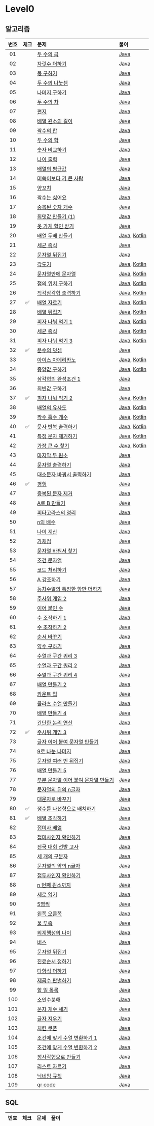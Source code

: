 
# Level0

## 알고리즘

| 번호 | 체크 | 문제 | 풀이 |
| :-: | :-: | :-- | :-- |
| 01 |                    | [두 수의 곱](https://school.programmers.co.kr/learn/courses/30/lessons/120804s/120804) | [Java](./solution/_01_두_수의_곱/Solution.java) |
| 02 |                    | [자릿수 더하기](https://school.programmers.co.kr/learn/courses/30/lessons/120906) | [Java](./solution/_02_자릿수_더하기/Solution.java) |
| 03 |                    | [몫 구하기](https://school.programmers.co.kr/learn/courses/30/lessons/120805) | [Java](./solution/_03_몫_구하기/Solution.java) |
| 04 |                    | [두 수의 나눗셈](https://school.programmers.co.kr/learn/courses/30/lessons/120806) | [Java](./solution/_04_두_수의_나눗셈/Solution.java) |
| 05 |                    | [나머지 구하기](https://school.programmers.co.kr/learn/courses/30/lessons/120810) | [Java](./solution/_05_나머지_구하기/Solution.java) |
| 06 |                    | [두 수의 차](https://school.programmers.co.kr/learn/courses/30/lessons/120803) | [Java](./solution/_06_두_수의_차/Solution.java) |
| 07 |                    | [편지](https://school.programmers.co.kr/learn/courses/30/lessons/120898) | [Java](./solution/_07_편지/Solution.java) |
| 08 |                    | [배열 원소의 길이](https://school.programmers.co.kr/learn/courses/30/lessons/120854) | [Java](./solution/_08_배열_원소의_길이/Solution.java) |
| 09 |                    | [짝수의 합](https://school.programmers.co.kr/learn/courses/30/lessons/120831) | [Java](./solution/_09_짝수의_합/Solution.java) |
| 10 |                    | [두 수의 합](https://school.programmers.co.kr/learn/courses/30/lessons/120802) | [Java](./solution/_10_두_수의_합/Solution.java) |
| 11 |                    | [숫자 비교하기](https://school.programmers.co.kr/learn/courses/30/lessons/120807) | [Java](./solution/_11_숫자_비교하기/Solution.java) |
| 12 |                    | [나이 출력](https://school.programmers.co.kr/learn/courses/30/lessons/120820) | [Java](./solution/_12_나이_출력/Solution.java) |
| 13 |                    | [배열의 평균값](https://school.programmers.co.kr/learn/courses/30/lessons/120817) | [Java](./solution/_13_배열의_평균값/Solution.java) |
| 14 |                    | [머쓱이보다 키 큰 사람](https://school.programmers.co.kr/learn/courses/30/lessons/120585) | [Java](./solution/_14_머쓱이보다_키_큰_사람/Solution.java) |
| 15 |                    | [양꼬치](https://school.programmers.co.kr/learn/courses/30/lessons/120830) | [Java](./solution/_15_양꼬치/Solution.java) |
| 16 |                    | [짝수는 싫어요](https://school.programmers.co.kr/learn/courses/30/lessons/120813) | [Java](./solution/_16_짝수는_싫어요/Solution.java) |
| 17 |                    | [중복된 숫자 개수](https://school.programmers.co.kr/learn/courses/30/lessons/120583) | [Java](./solution/_17_중복된_숫자_개수/Solution.java) |
| 18 |                    | [최댓값 만들기 (1)](https://school.programmers.co.kr/learn/courses/30/lessons/120847) | [Java](./solution/_18_최댓값_만들기_1/Solution.java) |
| 19 |                    | [옷 가게 할인 받기](https://school.programmers.co.kr/learn/courses/30/lessons/120818) | [Java](./solution/_19_옷_가게_할인_받기/Solution.java) |
| 20 |                    | [배열 두배 만들기](https://school.programmers.co.kr/learn/courses/30/lessons/120809) | [Java](./solution/_20_배열_두배_만들기/Solution.java), [Kotlin](./solution/_20_배열_두배_만들기/Solution.kt)|
| 21 |                    | [세균 증식](https://school.programmers.co.kr/learn/courses/30/lessons/120910) | [Java](./solution/_21_세균_증식/Solution.java) |
| 22 |                    | [문자열 뒤집기](https://school.programmers.co.kr/learn/courses/30/lessons/120822) | [Java](./solution/_22_문자열_뒤집기/Solution.java) |
| 23 |                    | [각도기](https://school.programmers.co.kr/learn/courses/30/lessons/120829) | [Java](./solution/_23_각도기/Solution.java), [Kotlin](./solution/_23_각도기/Solution.kt) |
| 24 |                    | [문자열안에 문자열](https://school.programmers.co.kr/learn/courses/30/lessons/120908) | [Java](./solution/_25_문자열안에_문자열/Solution.java), [Kotlin](./solution/_25_문자열안에_문자열/Solution.kt) |
| 25 |                    | [점의 위치 구하기](https://school.programmers.co.kr/learn/courses/30/lessons/120841) | [Java](./solution/_26_점의_위치_구하기/Solution.java), [Kotlin](./solution/_26_점의_위치_구하기/Solution.kt) |
| 26 |                    | [직각삼각형 출력하기](https://school.programmers.co.kr/learn/courses/30/lessons/120823) | [Java](./solution/_26_직각삼각형_출력하기/Solution.java), [Kotlin](./solution/_26_직각삼각형_출력하기/Solution.kt) |
| 27 | :white_check_mark: | [배열 자르기](https://school.programmers.co.kr/learn/courses/30/lessons/120833) | [Java](./solution/_27_배열_자르기/Solution.java), [Kotlin](./solution/_27_배열_자르기/Solution.kt) |
| 28 |                    | [배열 뒤집기](https://school.programmers.co.kr/learn/courses/30/lessons/120821) | [Java](./solution/_28_배열_뒤집기/Solution.java), [Kotlin](./solution/_28_배열_뒤집기/Solution.kt) |
| 29 |                    | [피자 나눠 먹기 1](https://school.programmers.co.kr/learn/courses/30/lessons/120814) | [Java](./solution/_29_피자_나눠_먹기/Solution.java), [Kotlin](./solution/_29_피자_나눠_먹기/Solution.kt) |
| 30 |                    | [세균 증식](https://school.programmers.co.kr/learn/courses/30/lessons/120910) | [Java](./solution/_30_세균_증식/Solution.java), [Kotlin](./solution/_30_세균_증식/Solution.kt) |
| 31 |                    | [피자 나눠 먹기 3](https://school.programmers.co.kr/learn/courses/30/lessons/120816) | [Java](./solution/_31_피자_나눠_먹기_3/Solution.java), [Kotlin](./solution/_31_피자_나눠_먹기_3/Solution.kt) |
| 32 | :white_check_mark: | [분수의 덧셈](https://school.programmers.co.kr/learn/courses/30/lessons/120808?language=java) | [Java](./solution/_32_분수의_덧셈/Solution.java) |
| 33 |                    | [아이스 아메리카노](https://school.programmers.co.kr/learn/courses/30/lessons/120819) | [Java](./solution/_33_아이스_아메리카노/Solution.java), [Kotlin](./solution/_33_아이스_아메리카노/Solution.kt) |
| 34 |                    | [중앙값 구하기](https://school.programmers.co.kr/learn/courses/30/lessons/120811) | [Java](./solution/_34_중앙값_구하기/Solution.java), [Kotlin](./solution/_34_중앙값_구하기/Solution.kt) |
| 35 |                    | [삼각형의 완성조건 1](https://school.programmers.co.kr/learn/courses/30/lessons/120889) | [Java](./solution/_35_삼각형의_완성조건_1/Solution.java) |
| 36 |                    | [최빈값 구하기](https://school.programmers.co.kr/learn/courses/30/lessons/120812) | [Java](./solution/_36_최빈값_구하기/Solution.java) |
| 37 | :white_check_mark: | [피자 나눠 먹기 2](https://school.programmers.co.kr/learn/courses/30/lessons/120815) | [Java](./solution/_37_피자_나눠_먹기_2/Solution.java), [Kotlin](./solution/_37_피자_나눠_먹기_2/Solution.kt) |
| 38 |                    | [배열의 유사도](https://school.programmers.co.kr/learn/courses/30/lessons/120903) | [Java](./solution/_38_배열의_유사도/Solution.java), [Kotlin](./solution/_38_배열의_유사도/Solution.kt) |
| 39 |                    | [짝수 홀수 개수](https://school.programmers.co.kr/learn/courses/30/lessons/120824) | [Java](./solution/_39_짝수_홀수_개수/Solution.java), [Kotlin](./solution/_39_짝수_홀수_개수/Solution.kt) |
| 40 | :white_check_mark: | [문자 반복 출력하기](https://school.programmers.co.kr/learn/courses/30/lessons/120825) | [Java](./solution/_40_문자_반복_출력하기/Solution.java), [Kotlin](./solution/_40_문자_반복_출력하기/Solution.kt) |
| 41 |                    | [특정 문자 제거하기](https://school.programmers.co.kr/learn/courses/30/lessons/120826) | [Java](./solution/_41_특정_문자_제거하기/Solution.java), [Kotlin](./solution/_41_특정_문자_제거하기/Solution.kt) |
| 42 |                    | [가장 큰 수 찾기](https://school.programmers.co.kr/learn/courses/30/lessons/120899) | [Java](./solution/_42_가장_큰_수_찾기/Solution.java), [Kotlin](./solution/_42_가장_큰_수_찾기/Solution.kt) |
| 43 |                    | [마지막 두 원소](https://school.programmers.co.kr/learn/courses/30/lessons/181927) | [Java](./solution/_43_마지막_두_원소/Solution.java) |
| 44 |                    | [문자열 출력하기](https://school.programmers.co.kr/learn/courses/30/lessons/181952) | [Java](./solution/_44_문자열_출력하기/Solution.java) |
| 45 |                    | [대소문자 바꿔서 출력하기](https://school.programmers.co.kr/learn/courses/30/lessons/181949) | [Java](./solution/_45_대소문자_바꿔서_출력하기/Solution.java) |
| 46 | :white_check_mark: | [평행](https://school.programmers.co.kr/learn/courses/30/lessons/120875) | [Java](./solution/_46_평행/Solution.java) |
| 47 |                    | [중복된 문자 제거](https://school.programmers.co.kr/learn/courses/30/lessons/120888) | [Java](./solution/_47_중복된_문자_제거/Solution.java) |
| 48 |                    | [A로 B 만들기](https://school.programmers.co.kr/learn/courses/30/lessons/120886) | [Java](./solution/_48_A로_B_만들기/Solution.java) |
| 49 |                    | [피타고라스의 정리](https://school.programmers.co.kr/learn/courses/30/lessons/250132) | [Java](./solution/_49_피타고라스의_정리/Solution.java) |
| 50 |                    | [n의 배수](https://school.programmers.co.kr/learn/courses/30/lessons/181937) | [Java](./solution/_50_n의_배수/Solution.java) |
| 51 |                    | [나이 계산](https://school.programmers.co.kr/learn/courses/30/lessons/250131) | [Java](./solution/_51_나이_계산/Solution.java) |
| 52 |                    | [가채점](https://school.programmers.co.kr/learn/courses/30/lessons/250128) | [Java](./solution/_52_가채점/Solution.java) |
| 53 |                    | [문자열 바꿔서 찾기](https://school.programmers.co.kr/learn/courses/30/lessons/181864?language=java) | [Java](./solution/_53_문자열_바꿔서_찾기/Solution.java) |
| 54 |                    | [조건 문자열](https://school.programmers.co.kr/learn/courses/30/lessons/181934) | [Java](./solution/_54_조건_문자열/Solution.java) |
| 55 |                    | [코드 처리하기](https://school.programmers.co.kr/learn/courses/30/lessons/181932) | [Java](./solution/_55_코드_처리하기/Solution.java) |
| 56 |                    | [A 강조하기](https://school.programmers.co.kr/learn/courses/30/lessons/181874) | [Java](./solution/_56_A_강조하기/Solution.java) |
| 57 |                    | [등차수열의 특정한 항만 더하기](https://school.programmers.co.kr/learn/courses/30/lessons/181931) | [Java](./solution/_57_등차수열의_특정한_항만_더하기/Solution.java) |
| 58 |                    | [주사위 게임 2](https://school.programmers.co.kr/learn/courses/30/lessons/181930) | [Java](./solution/_58_주사위_게임_2/Solution.java) |
| 59 |                    | [이어 붙인 수](https://school.programmers.co.kr/learn/courses/30/lessons/181928) | [Java](./solution/_59_이어_붙인_수/Solution.java) |
| 60 |                    | [수 조작하기 1](https://school.programmers.co.kr/learn/courses/30/lessons/181926) | [Java](./solution/_60_수_조작하기_1/Solution.java) |
| 61 |                    | [수 조작하기 2](https://school.programmers.co.kr/learn/courses/30/lessons/181925) | [Java](./solution/_61_수_조작하기_2/Solution.java) |
| 62 |                    | [순서 바꾸기](https://school.programmers.co.kr/learn/courses/30/lessons/181891) | [Java](./solution/_62_순서_바꾸기/Solution.java) |
| 63 |                    | [약수 구하기](https://school.programmers.co.kr/learn/courses/30/lessons/120897) | [Java](./solution/_63_약수_구하기/Solution.java) |
| 64 |                    | [수열과 구간 쿼리 3](https://school.programmers.co.kr/learn/courses/30/lessons/181924) | [Java](./solution/_64_수열과_구간_쿼리_3/Solution.java) |
| 65 |                    | [수열과 구간 쿼리 2](https://school.programmers.co.kr/learn/courses/30/lessons/181923) | [Java](./solution/_65_수열과_구간_쿼리_2/Solution.java) |
| 66 |                    | [수열과 구간 쿼리 4](https://school.programmers.co.kr/learn/courses/30/lessons/181922) | [Java](./solution/_66_수열과_구간_쿼리_4/Solution.java) |
| 67 |                    | [배열 만들기 2](https://school.programmers.co.kr/learn/courses/30/lessons/181921) | [Java](./solution/_67_배열_만들기_2/Solution.java) |
| 68 |                    | [카운트 업](https://school.programmers.co.kr/learn/courses/30/lessons/181920) | [Java](./solution/_68_카운트_업/Solution.java) |
| 69 |                    | [콜라츠 수열 만들기](https://school.programmers.co.kr/learn/courses/30/lessons/181919) | [Java](./solution/_69_콜라츠_수열_만들기/Solution.java) |
| 70 |                    | [배열 만들기 4](https://school.programmers.co.kr/learn/courses/30/lessons/181918) | [Java](./solution/_70_배열_만들기_4/Solution.java) |
| 71 |                    | [간단한 논리 연산](https://school.programmers.co.kr/learn/courses/30/lessons/181917) | [Java](./solution/_71_간단한_논리_연산/Solution.java) |
| 72 | :white_check_mark: | [주사위 게임 3](https://school.programmers.co.kr/learn/courses/30/lessons/181916) | [Java](./solution/_72_주사위_게임_3/Solution.java) |
| 73 |                    | [글자 이어 붙여 문자열 만들기](https://school.programmers.co.kr/learn/courses/30/lessons/181915) | [Java](./solution/_73_글자_이어_붙여_문자열_만들기/Solution.java) |
| 74 |                    | [9로 나눈 나머지](https://school.programmers.co.kr/learn/courses/30/lessons/181914) | [Java](./solution/_74_9로_나눈_나머지/Solution.java) |
| 75 |                    | [문자열 여러 번 뒤집기](https://school.programmers.co.kr/learn/courses/30/lessons/181913) | [Java](./solution/_75_문자열_여러_번_뒤집기/Solution.java) |
| 76 |                    | [배열 만들기 5](https://school.programmers.co.kr/learn/courses/30/lessons/181912) | [Java](./solution/_76_배열_만들기_5/Solution.java) |
| 77 |                    | [부분 문자열 이어 붙여 문자열 만들기](https://school.programmers.co.kr/learn/courses/30/lessons/181911) | [Java](./solution/_77_부분_문자열_이어_붙여_문자열_만들기/Solution.java) |
| 78 |                    | [문자열의 뒤의 n글자](https://school.programmers.co.kr/learn/courses/30/lessons/181910) | [Java](./solution/_78_문자열의_뒤의_n글자/Solution.java) |
| 79 |                    | [대문자로 바꾸기](https://school.programmers.co.kr/learn/courses/30/lessons/181877) | [Java](./solution/_79_대문자로_바꾸기/Solution.java) |
| 80 | :white_check_mark: | [정수를 나선형으로 배치하기](https://school.programmers.co.kr/learn/courses/30/lessons/181832) | [Java](./solution/_80_정수를_나선형으로_배치하기/Solution.java) |
| 81 | :white_check_mark: | [배열 조각하기](https://school.programmers.co.kr/learn/courses/30/lessons/181893) | [Java](./solution/_81_배열_조각하기/Solution.java) |
| 82 |                    | [접미사 배열](https://school.programmers.co.kr/learn/courses/30/lessons/181909) | [Java](./solution/_82_접미사_배열/Solution.java) |
| 83 |                    | [접미사인지 확인하기](https://school.programmers.co.kr/learn/courses/30/lessons/181908) | [Java](./solution/_83_접미사인지_확인하기/Solution.java) |
| 84 |                    | [전국 대회 선발 고사](https://school.programmers.co.kr/learn/courses/30/lessons/181851) | [Java](./solution/_84_전국_대회_선발_고사/Solution.java) |
| 85 |                    | [세 개의 구분자](https://school.programmers.co.kr/learn/courses/30/lessons/181862) | [Java](./solution/_85_세_개의_구분자/Solution.java) |
| 86 |                    | [문자열의 앞의 n글자](https://school.programmers.co.kr/learn/courses/30/lessons/181907) | [Java](./solution/_86_문자열의_앞의_n글자/Solution.java) |
| 87 |                    | [접두사인지 확인하기](https://school.programmers.co.kr/learn/courses/30/lessons/181906) | [Java](./solution/_87_접두사인지_확인하기/Solution.java) |
| 88 |                    | [n 번째 원소까지](https://school.programmers.co.kr/learn/courses/30/lessons/181889) | [Java](./solution/_88_n_번째_원소까지/Solution.java) |
| 89 |                    | [세로 읽기](https://school.programmers.co.kr/learn/courses/30/lessons/181904) | [Java](./solution/_89_세로_읽기/Solution.java) |
| 90 |                    | [5명씩](https://school.programmers.co.kr/learn/courses/30/lessons/181886) | [Java](./solution/_90_5명씩/Solution.java) |
| 91 |                    | [왼쪽 오른쪽](https://school.programmers.co.kr/learn/courses/30/lessons/181890) | [Java](./solution/_91_왼쪽_오른쪽/Solution.java) |
| 92 |                    | [물 부족](https://school.programmers.co.kr/learn/courses/30/lessons/340202) | [Java](./solution/_92_물_부족/Solution.java) |
| 93 |                    | [외계행성의 나이](https://school.programmers.co.kr/learn/courses/30/lessons/120834) | [Java](./solution/_93_외계행성의_나이/Solution.java) |
| 94 |                    | [버스](https://school.programmers.co.kr/learn/courses/30/lessons/340201) | [Java](./solution/_94_버스/Solution.java) |
| 95 |                    | [문자열 뒤집기](https://school.programmers.co.kr/learn/courses/30/lessons/181905) | [Java](./solution/_95_문자열_뒤집기/Solution.java) |
| 96 |                    | [진료순서 정하기](https://school.programmers.co.kr/learn/courses/30/lessons/120835) | [Java](./solution/_96_진료순서_정하기/Solution.java) |
| 97 |                    | [다항식 더하기](https://school.programmers.co.kr/learn/courses/30/lessons/120863) | [Java](./solution/_97_다항식_더하기/Solution.java) |
| 98 |                    | [제곱수 판별하기](https://school.programmers.co.kr/learn/courses/30/lessons/120909) | [Java](./solution/_98_제곱수_판별하기/Solution.java) |
| 99 |                    | [할 일 목록](https://school.programmers.co.kr/learn/courses/30/lessons/181885) | [Java](./solution/_99_할_일_목록/Solution.java) |
| 100 |                    | [소인수분해](https://school.programmers.co.kr/learn/courses/30/lessons/120852) | [Java](./solution/_100_소인수분해/Solution.java) |
| 101 |                    | [문자 개수 세기](https://school.programmers.co.kr/learn/courses/30/lessons/181902) | [Java](./solution/_101_문자_개수_세기/Solution.java) |
| 102 |                    | [글자 지우기](https://school.programmers.co.kr/learn/courses/30/lessons/181900) | [Java](./solution/_102_글자_지우기/Solution.java) |
| 103 |                    | [치킨 쿠폰](https://school.programmers.co.kr/learn/courses/30/lessons/120884) | [Java](./solution/_103_치킨_쿠폰/Solution.java) |
| 104 |                    | [조건에 맞게 수열 변환하기 1](https://school.programmers.co.kr/learn/courses/30/lessons/181882) | [Java](./solution/_104_조건에_맞게_수열_변환하기_1/Solution.java) |
| 105 |                    | [조건에 맞게 수열 변환하기 2](https://school.programmers.co.kr/learn/courses/30/lessons/181881) | [Java](./solution/_105_조건에_맞게_수열_변환하기_2/Solution.java) |
| 106 |                    | [정사각형으로 만들기](https://school.programmers.co.kr/learn/courses/30/lessons/181830) | [Java](./solution/_106_정사각형으로_만들기/Solution.java) |
| 107 |                    | [리스트 자르기](https://school.programmers.co.kr/learn/courses/30/lessons/181897) | [Java](./solution/_107_리스트_자르기/Solution.java) |
| 108 |                    | [닉네임 규칙](https://school.programmers.co.kr/learn/courses/30/lessons/340200) | [Java](./solution/_108_닉네임_규칙/Solution.java) |
| 109 |                    | [qr code](https://school.programmers.co.kr/learn/courses/30/lessons/181903) | [Java](./solution/_109_qr_code/Solution.java) |

## SQL

| 번호 | 체크 | 문제 | 풀이 |
| :-: | :-: | :-- | :-- |
